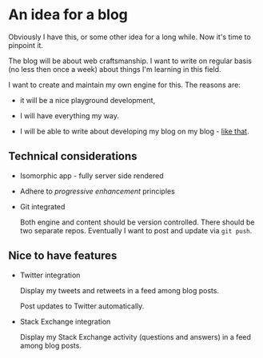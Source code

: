 An idea for a blog
==================

Obviously I have this, or some other idea for a long while. Now it's time to pinpoint it.

The blog will be about web craftsmanship. I want to write on regular basis (no less then once a week) about things I'm learning in this field.

I want to create and maintain my own engine for this. The reasons are:

* it will be a nice playground development,

* I will have everything my way.

* I will be able to write about developing my blog on my blog - [like that](/building-an-isomorphic-react-blog).

Technical considerations
------------------------

* Isomorphic app - fully server side rendered

* Adhere to *progressive enhancement* principles

* Git integrated

  Both engine and content should be version controlled. There should be two separate repos. Eventually I want to post and update via `git push`.

Nice to have features
---------------------

* Twitter integration

  Display my tweets and retweets in a feed among blog posts.

  Post updates to Twitter automatically.

* Stack Exchange integration

  Display my Stack Exchange activity (questions and answers) in a feed among blog posts.
